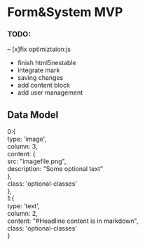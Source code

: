 # Form&System MVP

### TODO:
– [x]fix optimiztaion:js
- finish html5nestable
- integrate mark
- saving changes
- add content block
- add user management


## Data Model
0:{  
	type: 'image',  
	column: 3,  
	content: {  
		src: "imagefile.png",  
		description: "Some optional text"  
	},  
	class: 'optional-classes'  
},  
1:{  
	type: 'text',  
	column: 2,  
	content: "#Headline 
		content is in markdown",  
	class: 'optional-classes'  
}  

